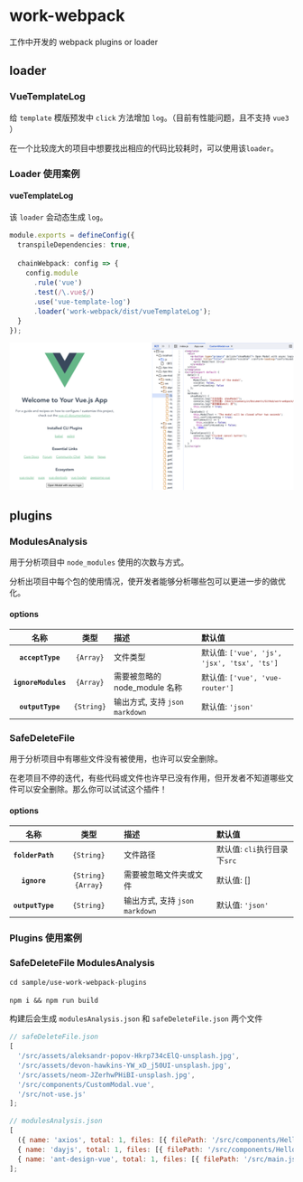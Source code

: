 # work-webpack

工作中开发的 webpack plugins or loader

## loader

### VueTemplateLog

给 `template` 模版预发中 `click` 方法增加 `log`。（目前有性能问题，且不支持 `vue3` ）

在一个比较庞大的项目中想要找出相应的代码比较耗时，可以使用该`loader`。

### Loader 使用案例

#### vueTemplateLog

该 `loader` 会动态生成 `log`。

```ts
module.exports = defineConfig({
  transpileDependencies: true,

  chainWebpack: config => {
    config.module
      .rule('vue')
      .test(/\.vue$/)
      .use('vue-template-log')
      .loader('work-webpack/dist/vueTemplateLog');
  }
});
```

![vueTemplateLog](./image/vueTemplateLog.png)

## plugins

### ModulesAnalysis

用于分析项目中 `node_modules` 使用的次数与方式。

分析出项目中每个包的使用情况，使开发者能够分析哪些包可以更进一步的做优化。

#### options

|        名称         |    类型    | 描述                             | 默认值                                      |
| :-----------------: | :--------: | :------------------------------- | :------------------------------------------ |
|  **`acceptType`**   | `{Array}`  | 文件类型                         | 默认值: `['vue', 'js', 'jsx', 'tsx', 'ts']` |
| **`ignoreModules`** | `{Array}`  | 需要被忽略的 node_module 名称    | 默认值: `['vue', 'vue-router']`             |
|  **`outputType`**   | `{String}` | 输出方式, 支持 `json` `markdown` | 默认值: `'json'`                            |

### SafeDeleteFile

用于分析项目中有哪些文件没有被使用，也许可以安全删除。

在老项目不停的迭代，有些代码或文件也许早已没有作用，但开发者不知道哪些文件可以安全删除。那么你可以试试这个插件！

#### options

|       名称       |         类型         | 描述                             | 默认值                       |
| :--------------: | :------------------: | :------------------------------- | :--------------------------- |
| **`folderPath`** |      `{String}`      | 文件路径                         | 默认值: `cli`执行目录下`src` |
|   **`ignore`**   | `{String}` `{Array}` | 需要被忽略文件夹或文件           | 默认值: []                   |
| **`outputType`** |      `{String}`      | 输出方式, 支持 `json` `markdown` | 默认值: `'json'`             |

### Plugins 使用案例

### SafeDeleteFile ModulesAnalysis

```
cd sample/use-work-webpack-plugins

npm i && npm run build

```

构建后会生成 `modulesAnalysis.json` 和 `safeDeleteFile.json` 两个文件

```js
// safeDeleteFile.json
[
  '/src/assets/aleksandr-popov-Hkrp734cElQ-unsplash.jpg',
  '/src/assets/devon-hawkins-YW_xD_j50UI-unsplash.jpg',
  '/src/assets/neom-JZerhwPHiBI-unsplash.jpg',
  '/src/components/CustomModal.vue',
  '/src/not-use.js'
];
```

```js
// modulesAnalysis.json
[
  ({ name: 'axios', total: 1, files: [{ filePath: '/src/components/HelloWorld.vue', useType: 'import' }] },
  { name: 'dayjs', total: 1, files: [{ filePath: '/src/components/HelloWorld.vue', useType: 'require' }] },
  { name: 'ant-design-vue', total: 1, files: [{ filePath: '/src/main.js', useType: 'require' }] })
];
```
